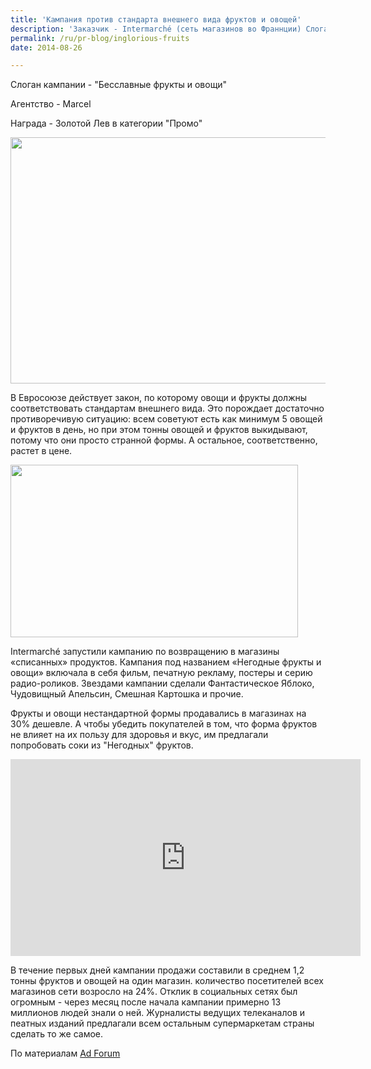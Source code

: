```yaml
---
title: 'Кампания против стандарта внешнего вида фруктов и овощей'
description: 'Заказчик - Intermarché (сеть магазинов во Франнции) Слоган кампании - &quot;Бесславные фрукты и овощи&quot; Агентство - Marcel Награда - Золотой Лев в категории &quot;Промо&quot;'
permalink: /ru/pr-blog/inglorious-fruits
date: 2014-08-26

---
```


Слоган кампании - "Бесславные фрукты и овощи"

Агентство - Marcel

Награда - Золотой Лев в категории "Промо"

<img src="{{ site.assets }}/upload/Inglorious_Fruits_and_Vegetables.jpg" alt="" class="post__img" width="526" height="394">

В Евросоюзе действует закон, по которому овощи и фрукты должны соответствовать стандартам внешнего вида. Это порождает достаточно противоречивую ситуацию: всем советуют  есть как минимум 5 овощей и фруктов в день, но при этом тонны овощей и фруктов выкидывают, потому что они просто странной формы. А остальное, соответственно, растет в цене.

<img src="{{ site.assets }}/upload/Food-waste-008.jpg" alt="" class="post__img" width="460" height="276">

Intermarché запустили кампанию по возвращению в магазины «списанных» продуктов. Кампания под названием «Негодные фрукты и овощи» включала в себя фильм, печатную рекламу, постеры и серию радио-роликов. Звездами кампании сделали Фантастическое Яблоко, Чудовищный Апельсин, Смешная Картошка и прочие.

Фрукты и овощи нестандартной формы продавались в магазинах на 30% дешевле. А чтобы убедить покупателей в том, что форма фруктов не влияет на их пользу для здоровья и вкус, им предлагали попробовать соки из "Негодных" фруктов.

<iframe width="560" height="315" src="https://www.youtube.com/embed/p2nSECWq_PE" frameborder="0" allowfullscreen></iframe>

В течение первых дней кампании продажи составили в среднем 1,2 тонны фруктов и овощей на один магазин. количество посетителей всех магазинов сети возросло на 24%. Отклик в социальных сетях был огромным - через месяц после начала кампании примерно 13 миллионов людей знали о ней. Журналисты ведущих телеканалов и пеатных изданий предлагали всем остальным супермаркетам страны сделать то же самое.

По материалам <a href="https://www.adforum.com/award/showcase/6650183/2014/ad/34498960">Ad Forum</a>

